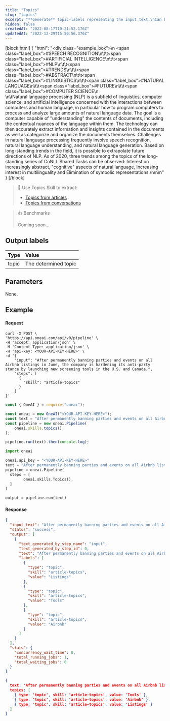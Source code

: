 ```yaml
---
title: "Topics"
slug: "topics"
excerpt: "**Generate** topic-labels representing the input text.\nCan be used for categorization and hash-tag creation."
hidden: false
createdAt: "2022-08-17T10:21:52.176Z"
updatedAt: "2022-12-29T15:50:56.376Z"
---
```

[block:html]
{
  "html": "<div class=\"example_box\">\n    <span class=\"label_box\">#SPEECH RECOGNITION</span>\n\t\t<span class=\"label_box\">#ARTIFICIAL INTELLIGENCE</span>\n\t\t<span class=\"label_box\">#NLP</span>\n\t\t<span class=\"label_box\">#TRENDS</span>\n\t\t<span class=\"label_box\">#ABSTRACT</span>\n\t\t<span class=\"label_box\">#LINGUISTICS</span>\n\t\t<span class=\"label_box\">#NATURAL LANGUAGE</span>\n\t\t<span class=\"label_box\">#FUTURE</span>\n\t\t<span class=\"label_box\">#COMPUTER SCIENCE</span>\n   <br/>\n\tNatural language processing (NLP) is a subfield of linguistics, computer science, and artificial intelligence concerned with the interactions between computers and human language, in particular how to program computers to process and analyze large amounts of natural language data. The goal is a computer capable of \"understanding\" the contents of documents, including the contextual nuances of the language within them. The technology can then accurately extract information and insights contained in the documents as well as categorize and organize the documents themselves. Challenges in natural language processing frequently involve speech recognition, natural language understanding, and natural language generation. Based on long-standing trends in the field, it is possible to extrapolate future directions of NLP. As of 2020, three trends among the topics of the long-standing series of CoNLL Shared Tasks can be observed: Interest on increasingly abstract, \"cognitive\" aspects of natural language, Increasing interest in multilinguality and Elimination of symbolic representations.\n</div>\n\n<style>\n  .label_box { \n    box-sizing: border-box;\n    border-width: 0px;\n    border-style: solid;\n    border-bottom-left-radius: 0.25rem;\n    border-top-left-radius: 0.25rem;\n    border-top-right-radius: 0.25rem;\n    background-color: rgb(255, 232, 1);\n    padding: 2px;\n    outline-style: none;\n    color:black>\n  }\n  .label_text {\n    box-sizing: border-box;\n    border-width: 0px 0px 2px;\n    border-style: solid;\n    border-color: rgb(241, 59, 233);\n\t}\n  .example_box {\n    max-width: 40rem;\n    margin: 0 auto;\n    background-color: rgb(243, 245, 249);\n    padding: 18px;\n    line-height: 28px;\n  }\n  .tooltip {\n    color:white;\n    background-color: black;\n    width: 120px;\n    position: absolute;\n        top: 26px;\n        left: 15px;\n  }\n</style>"
}
[/block]



> 📘 Use Topics Skill to extract:
> 
> - [Topics from articles](https://studio.oneai.com/?pipeline=jbfy3F)
> - [Topics from conversations](https://studio.oneai.com/?pipeline=AIa79i)

> 👍 Benchmarks
> 
> Coming soon...

## Output labels

| Type  | Value                |
| :---- | :------------------- |
| topic | The determined topic |

## Parameters

None.

## Example

#### Request

```curl
curl -X POST \
'https://api.oneai.com/api/v0/pipeline' \
-H 'accept: application/json' \
-H 'Content-Type: application/json' \
-H 'api-key: <YOUR-API-KEY-HERE>' \
-d '{
    "input": "After permanently banning parties and events on all Airbnb listings in June, the company is hardening its anti-party stance by launching new screening tools in the U.S. and Canada.",
    "steps": [
      {
        "skill": "article-topics"
      }
    ]
}'
```
```javascript Node.js
const { OneAI } = require("oneai");

const oneai = new OneAI("<YOUR-API-KEY-HERE>");
const text = "After permanently banning parties and events on all Airbnb listings in June, the company is hardening its anti-party stance by launching new screening tools in the U.S. and Canada.";
const pipeline = new oneai.Pipeline(
	oneai.skills.topics(),
);

pipeline.run(text).then(console.log);
```
```python
import oneai

oneai.api_key = "<YOUR-API-KEY-HERE>"
text = "After permanently banning parties and events on all Airbnb listings in June, the company is hardening its anti-party stance by launching new screening tools in the U.S. and Canada."
pipeline = oneai.Pipeline(
  steps = [
		oneai.skills.Topics(),
  ]
)

output = pipeline.run(text)
```



#### Response

```json API Response
{
  "input_text": "After permanently banning parties and events on all Airbnb listings in June, the company is hardening its anti-party stance by launching new screening tools in the U.S. and Canada.",
  "status": "success",
  "output": [
    {
      "text_generated_by_step_name": "input",
      "text_generated_by_step_id": 0,
      "text": "After permanently banning parties and events on all Airbnb listings in June, the company is hardening its anti-party stance by launching new screening tools in the U.S. and Canada.",
      "labels": [
        {
          "type": "topic",
          "skill": "article-topics",
          "value": "Listings"
        },
        {
          "type": "topic",
          "skill": "article-topics",
          "value": "Tools"
        },
        {
          "type": "topic",
          "skill": "article-topics",
          "value": "Airbnb"
        }
      ]
    }
  ],
  "stats": {
    "concurrency_wait_time": 0,
    "total_running_jobs": 1,
    "total_waiting_jobs": 0
  }
}
```
```json SDKs Response
{
  text: 'After permanently banning parties and events on all Airbnb listings in June, the company is hardening its anti-party stance by launching new screening tools in the U.S. and Canada.',
  topics: [
    { type: 'topic', skill: 'article-topics', value: 'Tools' },
    { type: 'topic', skill: 'article-topics', value: 'Airbnb' },
    { type: 'topic', skill: 'article-topics', value: 'Listings' }
  ]
}
```